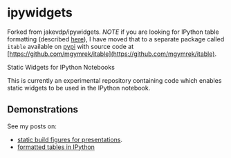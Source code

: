 ipywidgets
==========
Forked from jakevdp/ipywidgets. *NOTE* if you are looking for IPython table formatting (described [here](http://melissagymrek.com/python/2014/01/12/ipython-tables.html)), I have moved that to a separate package called ```itable``` available on [pypi](https://pypi.python.org/pypi/itable/0.0.1) with source code at [https://github.com/mgymrek/itable](https://github.com/mgymrek/itable).

Static Widgets for IPython Notebooks

This is currently an experimental repository containing code which enables
static widgets to be used in the IPython notebook.

Demonstrations
--------------
See my posts on:

* [static build figures for presentations](http://melissagymrek.com/python/2013/12/13/ipython-presentations-build-figures.html).
* [formatted tables in IPython](http://melissagymrek.com/python/2014/01/12/ipython-tables.html)
